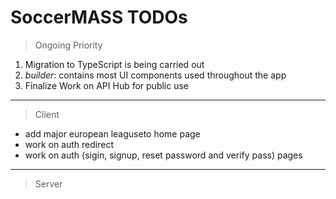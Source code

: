 # SoccerMASS TODOs

> Ongoing Priority

1. Migration to TypeScript is being carried out
2. _builder_: contains most UI components used throughout the app
3. Finalize Work on API Hub for public use

---

> Client

- add major european leaguseto home page
- work on auth redirect
- work on auth (sigin, signup, reset password and verify pass) pages

---

> Server
